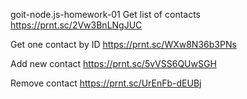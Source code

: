 goit-node.js-homework-01 Get list of contacts https://prnt.sc/2Vw3BnLNgJUC

Get one contact by ID https://prnt.sc/WXw8N36b3PNs

Add new contact https://prnt.sc/5vVSS6QUwSGH

Remove contact https://prnt.sc/UrEnFb-dEUBj